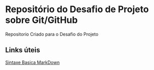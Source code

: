 # Repositório do Desafio de Projeto sobre Git/GitHub
Repositorio Criado para o Desafio do Projeto

## Links úteis
[Sintaxe Basica MarkDown](https://www.markdownguide.org/basic-syntax/)
